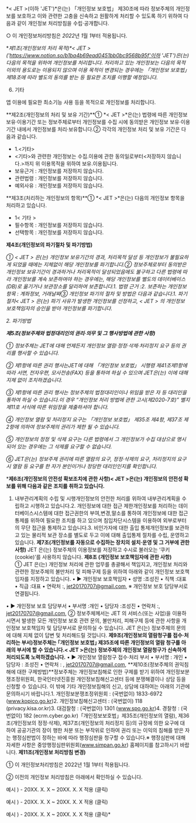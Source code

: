*< JET >(이하 'JET')*은(는) 「개인정보 보호법」 제30조에 따라 정보주체의 개인정보를 보호하고 이와 관련한 고충을 신속하고 원활하게 처리할 수 있도록 하기 위하여 다음과 같이 개인정보 처리방침을 수립·공개합니다.

○ 이 개인정보처리방침은 *2022*년 *1*월 *1*부터 적용됩니다.

**제1조(개인정보의 처리 목적)*< JET >('https://www.notion.so/b1ba4b69ead0451bb0bc9568b95f'이하 'JET')*은(는) 다음의 목적을 위하여 개인정보를 처리합니다. 처리하고 있는 개인정보는 다음의 목적 이외의 용도로는 이용되지 않으며 이용 목적이 변경되는 경우에는 「개인정보 보호법」 제18조에 따라 별도의 동의를 받는 등 필요한 조치를 이행할 예정입니다.**

6. 기타

앱 이용에 필요한 최소기능 사용 등을 목적으로 개인정보를 처리합니다.

**제2조(개인정보의 처리 및 보유 기간)**① *< JET >*은(는) 법령에 따른 개인정보 보유·이용기간 또는 정보주체로부터 개인정보를 수집 시에 동의받은 개인정보 보유·이용기간 내에서 개인정보를 처리·보유합니다.② 각각의 개인정보 처리 및 보유 기간은 다음과 같습니다.

- 1.<기타>
- <기타>와 관련한 개인정보는 수집.이용에 관한 동의일로부터<저장하지 않습니다.>까지 위 이용목적을 위하여 보유.이용됩니다.
- 보유근거 : 개인정보를 저장하지 않습니다.
- 관련법령 : 개인정보를 저장하지 않습니다.
- 예외사유 : 개인정보를 저장하지 않습니다.

**제3조(처리하는 개인정보의 항목)**① *< JET >*은(는) 다음의 개인정보 항목을 처리하고 있습니다.

- 1< 기타 >
- 필수항목 : 개인정보를 저장하지 않습니다.
- 선택항목 : 개인정보를 저장하지 않습니다.

**제4조(개인정보의 파기절차 및 파기방법)**

*① < JET > 은(는) 개인정보 보유기간의 경과, 처리목적 달성 등 개인정보가 불필요하게 되었을 때에는 지체없이 해당 개인정보를 파기합니다.② 정보주체로부터 동의받은 개인정보 보유기간이 경과하거나 처리목적이 달성되었음에도 불구하고 다른 법령에 따라 개인정보를 계속 보존하여야 하는 경우에는, 해당 개인정보를 별도의 데이터베이스(DB)로 옮기거나 보관장소를 달리하여 보존합니다.1. 법령 근거 :2. 보존하는 개인정보 항목 : 계좌정보, 거래날짜③ 개인정보 파기의 절차 및 방법은 다음과 같습니다.1. 파기절차< JET > 은(는) 파기 사유가 발생한 개인정보를 선정하고, < JET > 의 개인정보 보호책임자의 승인을 받아 개인정보를 파기합니다.*

*2. 파기방법*

***제5조(정보주체와 법정대리인의 권리·의무 및 그 행사방법에 관한 사항)***

*① 정보주체는 JET에 대해 언제든지 개인정보 열람·정정·삭제·처리정지 요구 등의 권리를 행사할 수 있습니다.*

*② 제1항에 따른 권리 행사는JET에 대해 「개인정보 보호법」 시행령 제41조제1항에 따라 서면, 전자우편, 모사전송(FAX) 등을 통하여 하실 수 있으며 JET은(는) 이에 대해 지체 없이 조치하겠습니다.*

*③ 제1항에 따른 권리 행사는 정보주체의 법정대리인이나 위임을 받은 자 등 대리인을 통하여 하실 수 있습니다.이 경우 “개인정보 처리 방법에 관한 고시(제2020-7호)” 별지 제11호 서식에 따른 위임장을 제출하셔야 합니다.*

*④ 개인정보 열람 및 처리정지 요구는 「개인정보 보호법」 제35조 제4항, 제37조 제2항에 의하여 정보주체의 권리가 제한 될 수 있습니다.*

*⑤ 개인정보의 정정 및 삭제 요구는 다른 법령에서 그 개인정보가 수집 대상으로 명시되어 있는 경우에는 그 삭제를 요구할 수 없습니다.*

*⑥ JET은(는) 정보주체 권리에 따른 열람의 요구, 정정·삭제의 요구, 처리정지의 요구 시 열람 등 요구를 한 자가 본인이거나 정당한 대리인인지를 확인합니다.*

***제6조(개인정보의 안전성 확보조치에 관한 사항)< JET >은(는) 개인정보의 안전성 확보를 위해 다음과 같은 조치를 취하고 있습니다.**
1. 내부관리계획의 수립 및 시행개인정보의 안전한 처리를 위하여 내부관리계획을 수립하고 시행하고 있습니다.2. 개인정보에 대한 접근 제한개인정보를 처리하는 데이터베이스시스템에 대한 접근권한의 부여,변경,말소를 통하여 개인정보에 대한 접근통제를 위하여 필요한 조치를 하고 있으며 침입차단시스템을 이용하여 외부로부터의 무단 접근을 통제하고 있습니다.3. 비인가자에 대한 출입 통제개인정보를 보관하고 있는 물리적 보관 장소를 별도로 두고 이에 대해 출입통제 절차를 수립, 운영하고 있습니다.
**제7조(개인정보를 자동으로 수집하는 장치의 설치·운영 및 그 거부에 관한 사항)**
JET 은(는) 정보주체의 이용정보를 저장하고 수시로 불러오는 ‘쿠키(cookie)’를 사용하지 않습니다.
**제8조 (개인정보 보호책임자에 관한 사항)**
① JET 은(는) 개인정보 처리에 관한 업무를 총괄해서 책임지고, 개인정보 처리와 관련한 정보주체의 불만처리 및 피해구제 등을 위하여 아래와 같이 개인정보 보호책임자를 지정하고 있습니다.
• ▶ 개인정보 보호책임자
• 성명 :조성진
• 직책 :대표
• 직급 :대표
• 연락처 :, jet20170707@gmail.com,
※ 개인정보 보호 담당부서로 연결됩니다.

• ▶ 개인정보 보호 담당부서
• 부서명 :개인
• 담당자 :조성진
• 연락처 :, jet20170707@gmail.com,
② 정보주체께서는 JET 의 서비스(또는 사업)을 이용하시면서 발생한 모든 개인정보 보호 관련 문의, 불만처리, 피해구제 등에 관한 사항을 개인정보 보호책임자 및 담당부서로 문의하실 수 있습니다. JET 은(는) 정보주체의 문의에 대해 지체 없이 답변 및 처리해드릴 것입니다.
**제9조(개인정보의 열람청구를 접수·처리하는 부서)정보주체는 ｢개인정보 보호법｣ 제35조에 따른 개인정보의 열람 청구를 아래의 부서에 할 수 있습니다.< JET >은(는) 정보주체의 개인정보 열람청구가 신속하게 처리되도록 노력하겠습니다.**
• ▶ 개인정보 열람청구 접수·처리 부서
• 부서명 : 개인
• 담당자 : 조성진
• 연락처 : , jet20170707@gmail.com,
**제10조(정보주체의 권익침해에 대한 구제방법)**정보주체는 개인정보침해로 인한 구제를 받기 위하여 개인정보분쟁조정위원회, 한국인터넷진흥원 개인정보침해신고센터 등에 분쟁해결이나 상담 등을 신청할 수 있습니다. 이 밖에 기타 개인정보침해의 신고, 상담에 대하여는 아래의 기관에 문의하시기 바랍니다.1. 개인정보분쟁조정위원회 : (국번없이) 1833-6972 (www.kopico.go.kr)2. 개인정보침해신고센터 : (국번없이) 118 (privacy.kisa.or.kr)3. 대검찰청 : (국번없이) 1301 (www.spo.go.kr)4. 경찰청 : (국번없이) 182 (ecrm.cyber.go.kr)「개인정보보호법」제35조(개인정보의 열람), 제36조(개인정보의 정정·삭제), 제37조(개인정보의 처리정지 등)의 규정에 의한 요구에 대 하여 공공기관의 장이 행한 처분 또는 부작위로 인하여 권리 또는 이익의 침해를 받은 자는 행정심판법이 정하는 바에 따라 행정심판을 청구할 수 있습니다.※ 행정심판에 대해 자세한 사항은 중앙행정심판위원회(www.simpan.go.kr) 홈페이지를 참고하시기 바랍니다.
**제11조(개인정보 처리방침 변경)**

① 이 개인정보처리방침은 2022년 1월 1부터 적용됩니다.

② 이전의 개인정보 처리방침은 아래에서 확인하실 수 있습니다.

예시 ) - 20XX. X. X ~ 20XX. X. X 적용 (클릭)

예시 ) - 20XX. X. X ~ 20XX. X. X 적용 (클릭)

예시 ) - 20XX. X. X ~ 20XX. X. X 적용 (클릭)*
